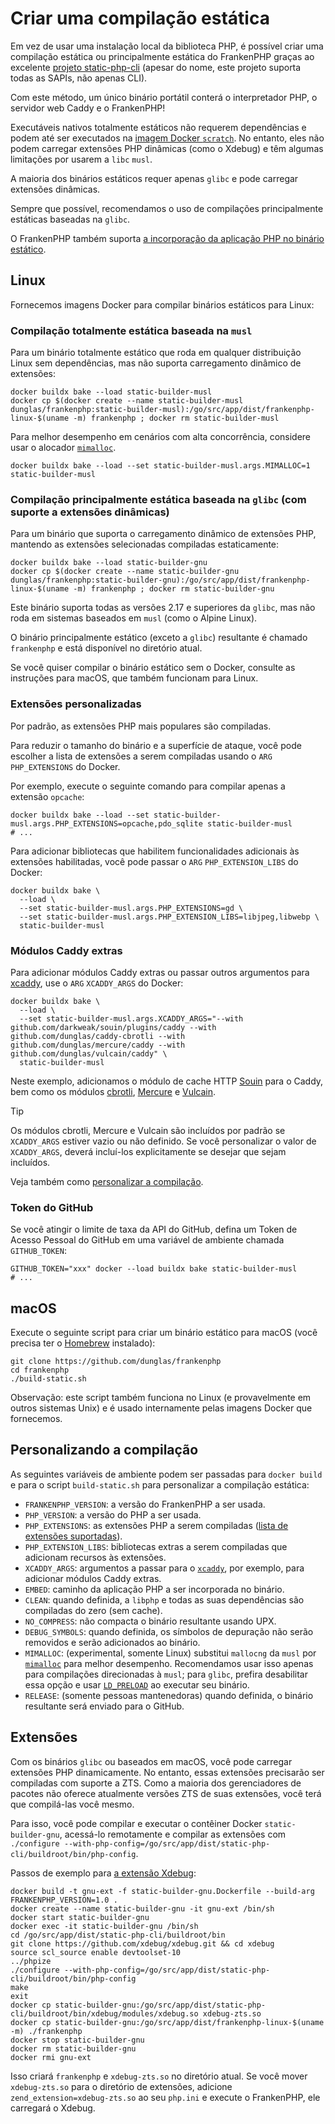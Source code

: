 # Criar uma compilação estática

Em vez de usar uma instalação local da biblioteca PHP, é possível criar uma
compilação estática ou principalmente estática do FrankenPHP graças ao excelente
[projeto static-php-cli](https://github.com/crazywhalecc/static-php-cli) (apesar
do nome, este projeto suporta todas as SAPIs, não apenas CLI).

Com este método, um único binário portátil conterá o interpretador PHP, o
servidor web Caddy e o FrankenPHP!

Executáveis nativos totalmente estáticos não requerem dependências e podem até
ser executados na
[imagem Docker `scratch`](https://docs.docker.com/build/building/base-images/#create-a-minimal-base-image-using-scratch).
No entanto, eles não podem carregar extensões PHP dinâmicas (como o Xdebug) e
têm algumas limitações por usarem a `libc` `musl`.

A maioria dos binários estáticos requer apenas `glibc` e pode carregar extensões
dinâmicas.

Sempre que possível, recomendamos o uso de compilações principalmente estáticas
baseadas na `glibc`.

O FrankenPHP também suporta
[a incorporação da aplicação PHP no binário estático](embed.md).

## Linux

Fornecemos imagens Docker para compilar binários estáticos para Linux:

### Compilação totalmente estática baseada na `musl`

Para um binário totalmente estático que roda em qualquer distribuição Linux sem
dependências, mas não suporta carregamento dinâmico de extensões:

```console
docker buildx bake --load static-builder-musl
docker cp $(docker create --name static-builder-musl dunglas/frankenphp:static-builder-musl):/go/src/app/dist/frankenphp-linux-$(uname -m) frankenphp ; docker rm static-builder-musl
```

Para melhor desempenho em cenários com alta concorrência, considere usar o
alocador [`mimalloc`](https://github.com/microsoft/mimalloc).

```console
docker buildx bake --load --set static-builder-musl.args.MIMALLOC=1 static-builder-musl
```

### Compilação principalmente estática baseada na `glibc` (com suporte a extensões dinâmicas)

Para um binário que suporta o carregamento dinâmico de extensões PHP, mantendo
as extensões selecionadas compiladas estaticamente:

```console
docker buildx bake --load static-builder-gnu
docker cp $(docker create --name static-builder-gnu dunglas/frankenphp:static-builder-gnu):/go/src/app/dist/frankenphp-linux-$(uname -m) frankenphp ; docker rm static-builder-gnu
```

Este binário suporta todas as versões 2.17 e superiores da `glibc`, mas não roda
em sistemas baseados em `musl` (como o Alpine Linux).

O binário principalmente estático (exceto a `glibc`) resultante é chamado
`frankenphp` e está disponível no diretório atual.

Se você quiser compilar o binário estático sem o Docker, consulte as instruções
para macOS, que também funcionam para Linux.

### Extensões personalizadas

Por padrão, as extensões PHP mais populares são compiladas.

Para reduzir o tamanho do binário e a superfície de ataque, você pode escolher a
lista de extensões a serem compiladas usando o `ARG` `PHP_EXTENSIONS` do Docker.

Por exemplo, execute o seguinte comando para compilar apenas a extensão
`opcache`:

```console
docker buildx bake --load --set static-builder-musl.args.PHP_EXTENSIONS=opcache,pdo_sqlite static-builder-musl
# ...
```

Para adicionar bibliotecas que habilitem funcionalidades adicionais às extensões
habilitadas, você pode passar o `ARG` `PHP_EXTENSION_LIBS` do Docker:

```console
docker buildx bake \
  --load \
  --set static-builder-musl.args.PHP_EXTENSIONS=gd \
  --set static-builder-musl.args.PHP_EXTENSION_LIBS=libjpeg,libwebp \
  static-builder-musl
```

### Módulos Caddy extras

Para adicionar módulos Caddy extras ou passar outros argumentos para
[xcaddy](https://github.com/caddyserver/xcaddy), use o `ARG` `XCADDY_ARGS` do
Docker:

```console
docker buildx bake \
  --load \
  --set static-builder-musl.args.XCADDY_ARGS="--with github.com/darkweak/souin/plugins/caddy --with github.com/dunglas/caddy-cbrotli --with github.com/dunglas/mercure/caddy --with github.com/dunglas/vulcain/caddy" \
  static-builder-musl
```

Neste exemplo, adicionamos o módulo de cache HTTP [Souin](https://souin.io) para
o Caddy, bem como os módulos
[cbrotli](https://github.com/dunglas/caddy-cbrotli),
[Mercure](https://mercure.rocks) e [Vulcain](https://vulcain.rocks).

> [!TIP]
> 
> Os módulos cbrotli, Mercure e Vulcain são incluídos por padrão se
> `XCADDY_ARGS` estiver vazio ou não definido.
> Se você personalizar o valor de `XCADDY_ARGS`, deverá incluí-los
> explicitamente se desejar que sejam incluídos.

Veja também como [personalizar a compilação](#personalizando-a-compilacao).

### Token do GitHub

Se você atingir o limite de taxa da API do GitHub, defina um Token de Acesso
Pessoal do GitHub em uma variável de ambiente chamada `GITHUB_TOKEN`:

```console
GITHUB_TOKEN="xxx" docker --load buildx bake static-builder-musl
# ...
```

## macOS

Execute o seguinte script para criar um binário estático para macOS (você
precisa ter o [Homebrew](https://brew.sh/) instalado):

```console
git clone https://github.com/dunglas/frankenphp
cd frankenphp
./build-static.sh
```

Observação: este script também funciona no Linux (e provavelmente em outros
sistemas Unix) e é usado internamente pelas imagens Docker que fornecemos.

## Personalizando a compilação

As seguintes variáveis de ambiente podem ser passadas para `docker build` e para
o script `build-static.sh` para personalizar a compilação estática:

- `FRANKENPHP_VERSION`: a versão do FrankenPHP a ser usada.
- `PHP_VERSION`: a versão do PHP a ser usada.
- `PHP_EXTENSIONS`: as extensões PHP a serem compiladas
  ([lista de extensões suportadas](https://static-php.dev/en/guide/extensions.html)).
- `PHP_EXTENSION_LIBS`: bibliotecas extras a serem compiladas que adicionam
  recursos às extensões.
- `XCADDY_ARGS`: argumentos a passar para o
  [`xcaddy`](https://github.com/caddyserver/xcaddy), por exemplo, para adicionar
  módulos Caddy extras.
- `EMBED`: caminho da aplicação PHP a ser incorporada no binário.
- `CLEAN`: quando definida, a `libphp` e todas as suas dependências são
  compiladas do zero (sem cache).
- `NO_COMPRESS`: não compacta o binário resultante usando UPX.
- `DEBUG_SYMBOLS`: quando definida, os símbolos de depuração não serão removidos
  e serão adicionados ao binário.
- `MIMALLOC`: (experimental, somente Linux) substitui `mallocng` da `musl` por
  [`mimalloc`](https://github.com/microsoft/mimalloc) para melhor desempenho.
  Recomendamos usar isso apenas para compilações direcionadas à `musl`; para
  `glibc`, prefira desabilitar essa opção e usar
  [`LD_PRELOAD`](https://microsoft.github.io/mimalloc/overrides.html) ao
  executar seu binário.
- `RELEASE`: (somente pessoas mantenedoras) quando definida, o binário
  resultante será enviado para o GitHub.

## Extensões

Com os binários `glibc` ou baseados em macOS, você pode carregar extensões PHP
dinamicamente.
No entanto, essas extensões precisarão ser compiladas com suporte a ZTS.
Como a maioria dos gerenciadores de pacotes não oferece atualmente versões ZTS
de suas extensões, você terá que compilá-las você mesmo.

Para isso, você pode compilar e executar o contêiner Docker
`static-builder-gnu`, acessá-lo remotamente e compilar as extensões com
`./configure --with-php-config=/go/src/app/dist/static-php-cli/buildroot/bin/php-config`.

Passos de exemplo para [a extensão Xdebug](https://xdebug.org):

```console
docker build -t gnu-ext -f static-builder-gnu.Dockerfile --build-arg FRANKENPHP_VERSION=1.0 .
docker create --name static-builder-gnu -it gnu-ext /bin/sh
docker start static-builder-gnu
docker exec -it static-builder-gnu /bin/sh
cd /go/src/app/dist/static-php-cli/buildroot/bin
git clone https://github.com/xdebug/xdebug.git && cd xdebug
source scl_source enable devtoolset-10
../phpize
./configure --with-php-config=/go/src/app/dist/static-php-cli/buildroot/bin/php-config
make
exit
docker cp static-builder-gnu:/go/src/app/dist/static-php-cli/buildroot/bin/xdebug/modules/xdebug.so xdebug-zts.so
docker cp static-builder-gnu:/go/src/app/dist/frankenphp-linux-$(uname -m) ./frankenphp
docker stop static-builder-gnu
docker rm static-builder-gnu
docker rmi gnu-ext
```

Isso criará `frankenphp` e `xdebug-zts.so` no diretório atual.
Se você mover `xdebug-zts.so` para o diretório de extensões, adicione
`zend_extension=xdebug-zts.so` ao seu `php.ini` e execute o FrankenPHP, ele
carregará o Xdebug.
